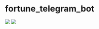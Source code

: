 # fortune_telegram_bot

<img src="https://img.shields.io/pypi/pyversions/pyTelegramBotAPI"> 
<img src="https://img.shields.io/badge/python-3670A0?style=for-the-badge&logo=python&logoColor=ffdd54">

